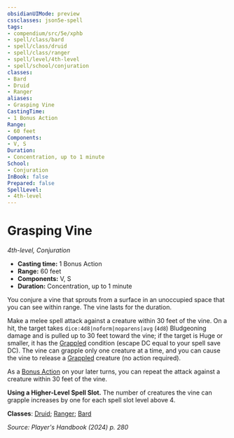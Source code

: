 ```yaml
---
obsidianUIMode: preview
cssclasses: json5e-spell
tags:
- compendium/src/5e/xphb
- spell/class/bard
- spell/class/druid
- spell/class/ranger
- spell/level/4th-level
- spell/school/conjuration
classes:
- Bard
- Druid
- Ranger
aliases:
- Grasping Vine
CastingTime: 
- 1 Bonus Action
Range:
- 60 feet
Components:
- V, S
Duration:
- Concentration, up to 1 minute
School:
- Conjuration
InBook: false
Prepared: false
SpellLevel:
- 4th-level
---
```

# Grasping Vine
*4th-level, Conjuration*  


- **Casting time:** 1 Bonus Action
- **Range:** 60 feet
- **Components:** V, S
- **Duration:** Concentration, up to 1 minute

You conjure a vine that sprouts from a surface in an unoccupied space that you can see within range. The vine lasts for the duration.

Make a melee spell attack against a creature within 30 feet of the vine. On a hit, the target takes `dice:4d8|noform|noparens|avg` (`4d8`) Bludgeoning damage and is pulled up to 30 feet toward the vine; if the target is Huge or smaller, it has the [Grappled](conditions.md#Grappled) condition (escape DC equal to your spell save DC). The vine can grapple only one creature at a time, and you can cause the vine to release a [Grappled](conditions.md#Grappled) creature (no action required).

As a [Bonus Action](/3-Mechanics/CLI/variant-rules/bonus-action-xphb.md) on your later turns, you can repeat the attack against a creature within 30 feet of the vine.

**Using a Higher-Level Spell Slot.** The number of creatures the vine can grapple increases by one for each spell slot level above 4.

**Classes**: [Druid](/3-Mechanics/CLI/lists/list-spells-classes-druid.md); [Ranger](/3-Mechanics/CLI/lists/list-spells-classes-ranger.md); [Bard](/3-Mechanics/CLI/lists/list-spells-classes-bard.md)

*Source: Player's Handbook (2024) p. 280*